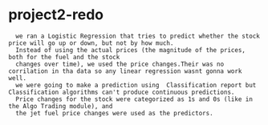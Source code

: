 # project2-redo
  
  
      we ran a Logistic Regression that tries to predict whether the stock price will go up or down, but not by how much.
      Instead of using the actual prices (the magnitude of the prices, both for the fuel and the stock
      changes over time), we used the price changes.Their was no corrilation in tha data so any linear regression wasnt gonna work well.
      we were going to make a prediction using  Classification report but Classification algorithms can't produce continuous predictions.
      Price changes for the stock were categorized as 1s and 0s (like in the Algo Trading module), and 
      the jet fuel price changes were used as the predictors.